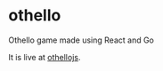 # othello

Othello game made using React and Go

It is live at [othellojs](https://othellojs.onrender.com).
